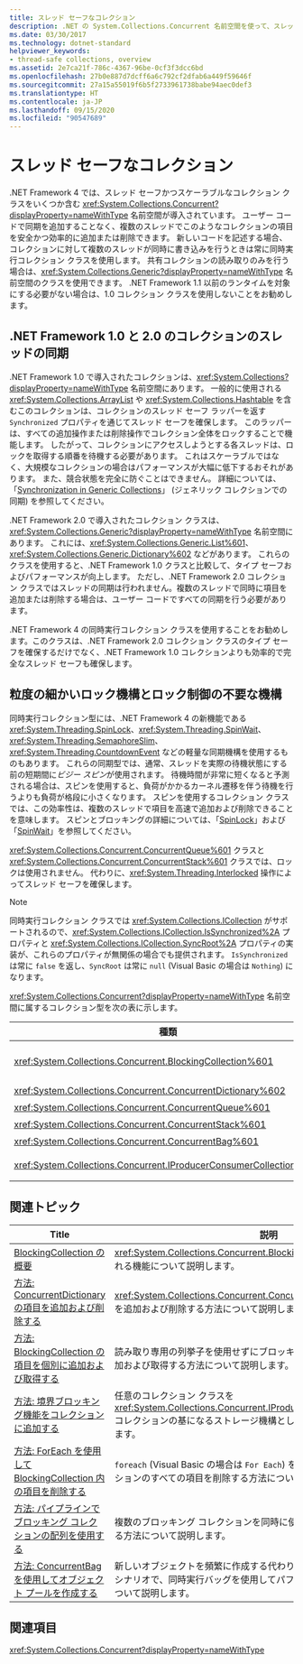 ```yaml
---
title: スレッド セーフなコレクション
description: .NET の System.Collections.Concurrent 名前空間を使って、スレッドセーフなコレクションの使用を開始します。これにはスレッドセーフかつスケーラブルなコレクションのクラスが含まれています。
ms.date: 03/30/2017
ms.technology: dotnet-standard
helpviewer_keywords:
- thread-safe collections, overview
ms.assetid: 2e7ca21f-786c-4367-96be-0cf3f3dcc6bd
ms.openlocfilehash: 27b0e887d7dcff6a6c792cf2dfab6a449f59646f
ms.sourcegitcommit: 27a15a55019f6b5f2733961738babe94aec0def3
ms.translationtype: HT
ms.contentlocale: ja-JP
ms.lasthandoff: 09/15/2020
ms.locfileid: "90547689"
---
```

# <a name="thread-safe-collections"></a>スレッド セーフなコレクション
.NET Framework 4 では、スレッド セーフかつスケーラブルなコレクション クラスをいくつか含む <xref:System.Collections.Concurrent?displayProperty=nameWithType> 名前空間が導入されています。 ユーザー コードで同期を追加することなく、複数のスレッドでこのようなコレクションの項目を安全かつ効率的に追加または削除できます。 新しいコードを記述する場合、コレクションに対して複数のスレッドが同時に書き込みを行うときは常に同時実行コレクション クラスを使用します。 共有コレクションの読み取りのみを行う場合は、<xref:System.Collections.Generic?displayProperty=nameWithType> 名前空間のクラスを使用できます。 .NET Framework 1.1 以前のランタイムを対象にする必要がない場合は、1.0 コレクション クラスを使用しないことをお勧めします。  
  
## <a name="thread-synchronization-in-the-net-framework-10-and-20-collections"></a>.NET Framework 1.0 と 2.0 のコレクションのスレッドの同期  
 .NET Framework 1.0 で導入されたコレクションは、<xref:System.Collections?displayProperty=nameWithType> 名前空間にあります。 一般的に使用される <xref:System.Collections.ArrayList> や <xref:System.Collections.Hashtable> を含むこのコレクションは、コレクションのスレッド セーフ ラッパーを返す `Synchronized` プロパティを通じてスレッド セーフを確保します。 このラッパーは、すべての追加操作または削除操作でコレクション全体をロックすることで機能します。 したがって、コレクションにアクセスしようとする各スレッドは、ロックを取得する順番を待機する必要があります。 これはスケーラブルではなく、大規模なコレクションの場合はパフォーマンスが大幅に低下するおそれがあります。 また、競合状態を完全に防ぐことはできません。 詳細については、「[Synchronization in Generic Collections](/archive/blogs/bclteam/synchronization-in-generic-collections-brian-grunkemeyer)」 (ジェネリック コレクションでの同期) を参照してください。  
  
 .NET Framework 2.0 で導入されたコレクション クラスは、<xref:System.Collections.Generic?displayProperty=nameWithType> 名前空間にあります。 これには、<xref:System.Collections.Generic.List%601>、<xref:System.Collections.Generic.Dictionary%602> などがあります。 これらのクラスを使用すると、.NET Framework 1.0 クラスと比較して、タイプ セーフおよびパフォーマンスが向上します。 ただし、.NET Framework 2.0 コレクション クラスではスレッドの同期は行われません。複数のスレッドで同時に項目を追加または削除する場合は、ユーザー コードですべての同期を行う必要があります。  
  
 .NET Framework 4 の同時実行コレクション クラスを使用することをお勧めします。このクラスは、.NET Framework 2.0 コレクション クラスのタイプ セーフを確保するだけでなく、.NET Framework 1.0 コレクションよりも効率的で完全なスレッド セーフも確保します。  
  
## <a name="fine-grained-locking-and-lock-free-mechanisms"></a>粒度の細かいロック機構とロック制御の不要な機構  
 同時実行コレクション型には、.NET Framework 4 の新機能である <xref:System.Threading.SpinLock>、<xref:System.Threading.SpinWait>、<xref:System.Threading.SemaphoreSlim>、<xref:System.Threading.CountdownEvent> などの軽量な同期機構を使用するものもあります。 これらの同期型では、通常、スレッドを実際の待機状態にする前の短期間に*ビジー スピン*が使用されます。 待機時間が非常に短くなると予測される場合は、スピンを使用すると、負荷がかかるカーネル遷移を伴う待機を行うよりも負荷が格段に小さくなります。 スピンを使用するコレクション クラスでは、この効率性は、複数のスレッドで項目を高速で追加および削除できることを意味します。 スピンとブロッキングの詳細については、「[SpinLock](../../threading/spinlock.md)」および「[SpinWait](../../threading/spinwait.md)」を参照してください。  
  
 <xref:System.Collections.Concurrent.ConcurrentQueue%601> クラスと <xref:System.Collections.Concurrent.ConcurrentStack%601> クラスでは、ロックは使用されません。 代わりに、<xref:System.Threading.Interlocked> 操作によってスレッド セーフを確保します。  
  
> [!NOTE]
> 同時実行コレクション クラスでは <xref:System.Collections.ICollection> がサポートされるので、<xref:System.Collections.ICollection.IsSynchronized%2A> プロパティと <xref:System.Collections.ICollection.SyncRoot%2A> プロパティの実装が、これらのプロパティが無関係の場合でも提供されます。 `IsSynchronized` は常に `false` を返し、`SyncRoot` は常に `null` (Visual Basic の場合は `Nothing`) になります。  
  
 <xref:System.Collections.Concurrent?displayProperty=nameWithType> 名前空間に属するコレクション型を次の表に示します。  
  
|種類|説明|  
|----------|-----------------|  
|<xref:System.Collections.Concurrent.BlockingCollection%601>|<xref:System.Collections.Concurrent.IProducerConsumerCollection%601> を実装する任意の型の境界ブロッキング機能を提供します。 詳細については、「[BlockingCollection の概要](blockingcollection-overview.md)」を参照してください。|  
|<xref:System.Collections.Concurrent.ConcurrentDictionary%602>|キーと値のペアのディクショナリのスレッド セーフな実装。|  
|<xref:System.Collections.Concurrent.ConcurrentQueue%601>|先入れ先出し (FIFO: First In First Out) キューのスレッド セーフな実装。|  
|<xref:System.Collections.Concurrent.ConcurrentStack%601>|後入れ先出し (LIFO: Last In First Out) スタックのスレッド セーフな実装。|  
|<xref:System.Collections.Concurrent.ConcurrentBag%601>|要素の順序付けられていないコレクションのスレッド セーフな実装。|  
|<xref:System.Collections.Concurrent.IProducerConsumerCollection%601>|`BlockingCollection` で使用するために型が実装する必要があるインターフェイス。|  
  
## <a name="related-topics"></a>関連トピック  
  
|Title|説明|  
|-----------|-----------------|  
|[BlockingCollection の概要](blockingcollection-overview.md)|<xref:System.Collections.Concurrent.BlockingCollection%601> 型で提供される機能について説明します。|  
|[方法: ConcurrentDictionary の項目を追加および削除する](how-to-add-and-remove-items.md)|<xref:System.Collections.Concurrent.ConcurrentDictionary%602> の要素を追加および削除する方法について説明します。|  
|[方法: BlockingCollection の項目を個別に追加および取得する](how-to-add-and-take-items.md)|読み取り専用の列挙子を使用せずにブロッキング コレクションの項目を追加および取得する方法について説明します。|  
|[方法: 境界ブロッキング機能をコレクションに追加する](how-to-add-bounding-and-blocking.md)|任意のコレクション クラスを <xref:System.Collections.Concurrent.IProducerConsumerCollection%601> コレクションの基になるストレージ機構として使用する方法について説明します。|  
|[方法: ForEach を使用して BlockingCollection 内の項目を削除する](how-to-use-foreach-to-remove.md)|`foreach` (Visual Basic の場合は `For Each`) を使用してブロッキング コレクションのすべての項目を削除する方法について説明します。|  
|[方法: パイプラインでブロッキング コレクションの配列を使用する](how-to-use-arrays-of-blockingcollections.md)|複数のブロッキング コレクションを同時に使用してパイプラインを実装する方法について説明します。|  
|[方法: ConcurrentBag を使用してオブジェクト プールを作成する](how-to-create-an-object-pool.md)|新しいオブジェクトを頻繁に作成する代わりにオブジェクトを再利用できるシナリオで、同時実行バッグを使用してパフォーマンスを向上させる方法について説明します。|  
  
## <a name="reference"></a>関連項目  
 <xref:System.Collections.Concurrent?displayProperty=nameWithType>
